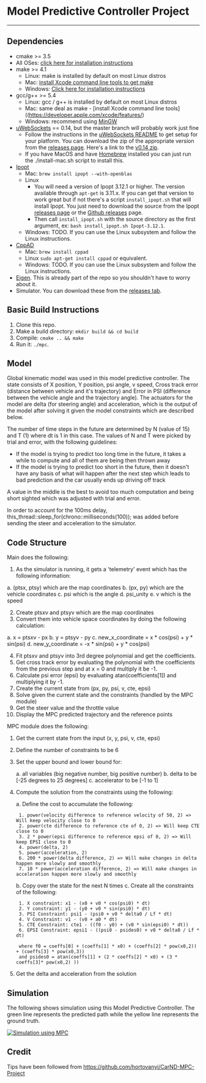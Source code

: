 # Model Predictive Controller Project

---


## Dependencies

* cmake >= 3.5
 * All OSes: [click here for installation instructions](https://cmake.org/install/)
* make >= 4.1
  * Linux: make is installed by default on most Linux distros
  * Mac: [install Xcode command line tools to get make](https://developer.apple.com/xcode/features/)
  * Windows: [Click here for installation instructions](http://gnuwin32.sourceforge.net/packages/make.htm)
* gcc/g++ >= 5.4
  * Linux: gcc / g++ is installed by default on most Linux distros
  * Mac: same deal as make - [install Xcode command line tools]((https://developer.apple.com/xcode/features/)
  * Windows: recommend using [MinGW](http://www.mingw.org/)
* [uWebSockets](https://github.com/uWebSockets/uWebSockets) == 0.14, but the master branch will probably work just fine
  * Follow the instructions in the [uWebSockets README](https://github.com/uWebSockets/uWebSockets/blob/master/README.md) to get setup for your platform. You can download the zip of the appropriate version from the [releases page](https://github.com/uWebSockets/uWebSockets/releases). Here's a link to the [v0.14 zip](https://github.com/uWebSockets/uWebSockets/archive/v0.14.0.zip).
  * If you have MacOS and have [Homebrew](https://brew.sh/) installed you can just run the ./install-mac.sh script to install this.
* [Ipopt](https://projects.coin-or.org/Ipopt)
  * Mac: `brew install ipopt --with-openblas`
  * Linux
    * You will need a version of Ipopt 3.12.1 or higher. The version available through `apt-get` is 3.11.x. If you can get that version to work great but if not there's a script `install_ipopt.sh` that will install Ipopt. You just need to download the source from the Ipopt [releases page](https://www.coin-or.org/download/source/Ipopt/) or the [Github releases](https://github.com/coin-or/Ipopt/releases) page.
    * Then call `install_ipopt.sh` with the source directory as the first argument, ex: `bash install_ipopt.sh Ipopt-3.12.1`. 
  * Windows: TODO. If you can use the Linux subsystem and follow the Linux instructions.
* [CppAD](https://www.coin-or.org/CppAD/)
  * Mac: `brew install cppad`
  * Linux `sudo apt-get install cppad` or equivalent.
  * Windows: TODO. If you can use the Linux subsystem and follow the Linux instructions.
* [Eigen](http://eigen.tuxfamily.org/index.php?title=Main_Page). This is already part of the repo so you shouldn't have to worry about it.
* Simulator. You can download these from the [releases tab](https://github.com/udacity/CarND-MPC-Project/releases).


## Basic Build Instructions


1. Clone this repo.
2. Make a build directory: `mkdir build && cd build`
3. Compile: `cmake .. && make`
4. Run it: `./mpc`.

## Model

Global kinematic model was used in this model predictive controller.
The state consists of X position, Y position, psi angle, v speed, Cross track error (distance between vehicle and it's trajectory) and Error in PSI (difference between the vehicle angle and the trajectory angle).
The actuators for the model are delta (for steering angle) and acceleration, which is the output of the model after solving it given the model constraints which are described below.

The number of time steps in the future are determined by N (value of 15) and T (1) where dt is 1 in this case.
The values of N and T were picked by trial and error, with the following guidelines:
 - If the model is trying to predict too long time in the future, it takes a while to compute and all of them are being then thrown away
 - If the model is trying to predict too short in the future, then it doesn't have any basis of what will happen after the next step which leads to bad prediction and the car usually ends up driving off track

A value in the middle is the best to avoid too much computation and being short sighted which was adjusted with trial and error.

In order to account for the 100ms delay, this_thread::sleep_for(chrono::milliseconds(100)); was added before sending the steer and acceleration to the simulator.

## Code Structure

Main does the following:

1. As the simulator is running, it gets a 'telemetry' event which has the following information:

  a. (ptsx, ptsy) which are the map coordinates
  b. (px, py) which are the vehicle coordinates
  c. psi which is the angle
  d. psi_unity
  e. v which is the speed

2. Create ptsxv and ptsyv which are the map coordinates
3. Convert them into vehicle space coordinates by doing the following calculation:

  a. x = ptsxv - px
  b. y = ptsyv - py
  c. new_x_coordinate = x * cos(psi) + y * sin(psi)
  d. new_y_coordinate = -x * sin(psi) + y * cos(psi)

4. Fit ptsxv and ptsyv into 3rd degree polynomial and get the coefficients.
5. Get cross track error by evaluating the polynomial with the coefficients from the previous step and at x = 0 and multiply it be -1.
6. Calculate psi error (epsi) by evaluating atan(coefficients[1]) and multiplying it by -1.
7. Create the current state from (px, py, psi, v, cte, epsi)
8. Solve given the current state and the constraints (handled by the MPC module)
9. Get the steer value and the throttle value
10. Display the MPC predicted trajectory and the reference points

MPC module does the following:

1. Get the current state from the input (x, y, psi, v, cte, epsi)
2. Define the number of constraints to be 6
3. Set the upper bound and lower bound for:

    a. all variables (big negative number, big positive number)
    b. delta to be [-25 degrees to 25 degrees]
    c. accelerator to be [-1 to 1]

4. Compute the solution from the constraints using the following:

    a. Define the cost to accumulate the following:

        1. power(velocity difference to reference velocity of 50, 2) => Will keep velocity close to 0
        2. power(cte difference to reference cte of 0, 2) => Will keep CTE close to 0
        3. 2 * power(epsi difference to reference epsi of 0, 2) => Will keep EPSI close to 0
        4. power(delta, 2)
        5. power(acceleration, 2)
        6. 200 * power(delta difference, 2) => Will make changes in delta happen more slowly and smoothly
        7. 10 * power(acceleration difference, 2) => Will make changes in acceleration happen more slowly and smoothly

    b. Copy over the state for the next N times
    c. Create all the constraints of the following:

        1. X constraint: x1 - (x0 + v0 * cos(psi0) * dt)
        2. Y constraint: y1 - (y0 + v0 * sin(psi0) * dt)
        3. PSI Constraint: psi1 - (psi0 + v0 * delta0 / Lf * dt)
        4. V Constraint: v1 - (v0 + a0 * dt)
        5. CTE Constraint: cte1 - ((f0 - y0) + (v0 * sin(epsi0) * dt))
        6. EPSI Constraint: epsi1 - ((psi0 - psides0) + v0 * delta0 / Lf * dt)

        where f0 = coeffs[0] + (coeffs[1] * x0) + (coeffs[2] * pow(x0,2)) + (coeffs[3] * pow(x0,3))
        and psides0 = atan(coeffs[1] + (2 * coeffs[2] * x0) + (3 * coeffs[3]* pow(x0,2) ))


5. Get the delta and acceleration from the solution

## Simulation

The following shows simulation using this Model Predictive Controller.
The green line represents the predicted path while the yellow line represents the ground truth.

[![Simulation using MPC](https://img.youtube.com/vi/NxKmWrKG7eY/0.jpg)](https://youtu.be/NxKmWrKG7eY)

## Credit

Tips have been followed from https://github.com/hortovanyi/CarND-MPC-Project